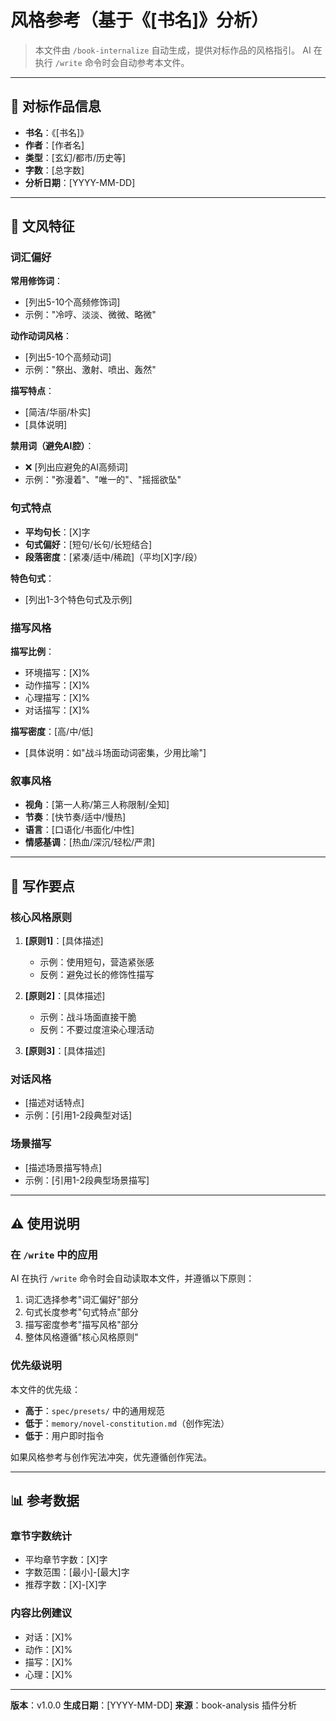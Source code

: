 # 风格参考（基于《[书名]》分析）

> 本文件由 `/book-internalize` 自动生成，提供对标作品的风格指引。
> AI 在执行 `/write` 命令时会自动参考本文件。

---

## 📖 对标作品信息

- **书名**：《[书名]》
- **作者**：[作者名]
- **类型**：[玄幻/都市/历史等]
- **字数**：[总字数]
- **分析日期**：[YYYY-MM-DD]

---

## 📝 文风特征

### 词汇偏好

**常用修饰词**：
- [列出5-10个高频修饰词]
- 示例："冷哼、淡淡、微微、略微"

**动作动词风格**：
- [列出5-10个高频动词]
- 示例："祭出、激射、喷出、轰然"

**描写特点**：
- [简洁/华丽/朴实]
- [具体说明]

**禁用词（避免AI腔）**：
- ❌ [列出应避免的AI高频词]
- 示例："弥漫着"、"唯一的"、"摇摇欲坠"

### 句式特点

- **平均句长**：[X]字
- **句式偏好**：[短句/长句/长短结合]
- **段落密度**：[紧凑/适中/稀疏]（平均[X]字/段）

**特色句式**：
- [列出1-3个特色句式及示例]

### 描写风格

**描写比例**：
- 环境描写：[X]%
- 动作描写：[X]%
- 心理描写：[X]%
- 对话描写：[X]%

**描写密度**：[高/中/低]
- [具体说明：如"战斗场面动词密集，少用比喻"]

### 叙事风格

- **视角**：[第一人称/第三人称限制/全知]
- **节奏**：[快节奏/适中/慢热]
- **语言**：[口语化/书面化/中性]
- **情感基调**：[热血/深沉/轻松/严肃]

---

## 🎯 写作要点

### 核心风格原则

1. **[原则1]**：[具体描述]
   - 示例：使用短句，营造紧张感
   - 反例：避免过长的修饰性描写

2. **[原则2]**：[具体描述]
   - 示例：战斗场面直接干脆
   - 反例：不要过度渲染心理活动

3. **[原则3]**：[具体描述]

### 对话风格

- [描述对话特点]
- 示例：[引用1-2段典型对话]

### 场景描写

- [描述场景描写特点]
- 示例：[引用1-2段典型场景描写]

---

## ⚠️ 使用说明

### 在 `/write` 中的应用

AI 在执行 `/write` 命令时会自动读取本文件，并遵循以下原则：
1. 词汇选择参考"词汇偏好"部分
2. 句式长度参考"句式特点"部分
3. 描写密度参考"描写风格"部分
4. 整体风格遵循"核心风格原则"

### 优先级说明

本文件的优先级：
- **高于**：`spec/presets/` 中的通用规范
- **低于**：`memory/novel-constitution.md`（创作宪法）
- **低于**：用户即时指令

如果风格参考与创作宪法冲突，优先遵循创作宪法。

---

## 📊 参考数据

### 章节字数统计
- 平均章节字数：[X]字
- 字数范围：[最小]-[最大]字
- 推荐字数：[X]-[X]字

### 内容比例建议
- 对话：[X]%
- 动作：[X]%
- 描写：[X]%
- 心理：[X]%

---

**版本**：v1.0.0
**生成日期**：[YYYY-MM-DD]
**来源**：book-analysis 插件分析
